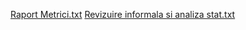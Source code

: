 [Raport Metrici.txt](https://github.com/user-attachments/files/17276585/Raport.Metrici.txt)
[Revizuire informala si analiza stat.txt](https://github.com/user-attachments/files/17276587/Revizuire.informala.si.analiza.stat.txt)

